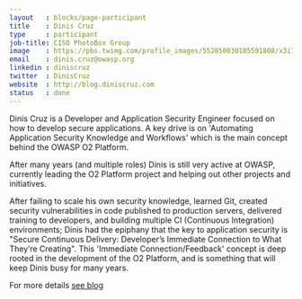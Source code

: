 ```yaml
---
layout   : blocks/page-participant
title    : Dinis Cruz
type     : participant
job-title: CISO PhotoBox Group
image    : https://pbs.twimg.com/profile_images/552850030105591808/x3i7zK5r_400x400.jpeg
email    : dinis.cruz@owasp.org
linkedin : diniscruz
twitter  : DinisCruz
website  : http://blog.diniscruz.com
status   : done
---
```



Dinis Cruz is a Developer and Application Security Engineer focused on how to develop secure applications. A key drive is on 'Automating Application Security Knowledge and Workflows' which is the main concept behind the OWASP O2 Platform.

After many years (and multiple roles) Dinis is still very active at OWASP, currently leading the O2 Platform project and helping out other projects and initiatives.

After failing to scale his own security knowledge, learned Git, created security vulnerabilities in code published to production servers, delivered training to developers, and building multiple CI (Continuous Integration) environments; Dinis had the epiphany that the key to application security is "Secure Continuous Delivery: Developer’s Immediate Connection to What They’re Creating". This 'Immediate Connection/Feedback' concept is deep rooted in the development of the O2 Platform, and is something that will keep Dinis busy for many years.

For more details [see blog](http://blog.diniscruz.com/)

